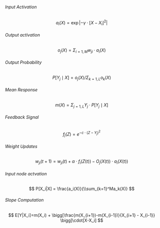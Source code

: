 ###### Input Activation
$$
a_i(X)=\exp \left|-\gamma \cdot\left[X-X_i\right]^2\right|
$$

###### Output activation
$$
o_j(X)=\Sigma_{i=1, M} w_{j i} \cdot a_i(X) 
$$

###### Output Probability
$$
P\left[Y_j \mid X\right]=o_j(X) / \Sigma_{k=1, L} o_k(X) 
$$

###### Mean Response
$$
m(X)=\Sigma_{j=1, L} Y_j \cdot P\left[Y_j \mid X\right] 
$$

###### Feedback Signal

$$
f_j(Z)=e^{-c\cdot(Z-Y_j)^2}
$$

###### Weight Updates
$$
w_{ji}(t+1)=w_{ji}(t)+\alpha \cdot {f_i(Z(t))-O_j(X(t))} \cdot a_i(X(t))
$$




###### Input node actvation
$$
P[X_i|X] = \frac{a_i(X)}{\\sum_{k=1}^Ma_k(X)}
$$

###### Slope Computation
$$
E[Y|X_i]=m(X_i) + \bigg[\frac{m(X_{i+1})-m(X_{i-1})}{X_{i+1} - X_{i-1}} \bigg]\cdot[X-X_i]
$$
